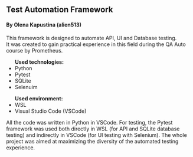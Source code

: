 <h2>Test Automation Framework</h2>
<h4>By Olena Kapustina (alien513)</h4>
<p>This framework is designed to automate API, UI and Database testing.<br>It was created to gain practical experience in this field during the QA Auto course by Prometheus.</p>
<ul><b>Used technologies:</b>
<li>Python</li>
<li>Pytest</li>
<li>SQLite</li>
<li>Selenuim</li>
</ul>
<ul><b>Used environment:</b>
<li>WSL</li>
<li>Visual Studio Code (VSCode)</li>
</ul>
<p>All the code was written in Python in VSCode. For testing, the Pytest framework was used both directly in WSL (for API and SQLite database testing) and indirectly in VSCode (for UI testing with Selenium). The whole project was aimed at maximizing the diversity of the automated testing experience.</p>
